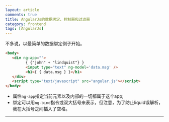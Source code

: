 ```yaml
---
layout: article
comments: true
title: AngularJs的数据绑定、控制器和过滤器
category: frontend
tags: [AngularJs]
---
```


不多说，以最简单的数据绑定例子开始。

```html
<body>
   <div ng-app="">
         { {"john" + "lindquist"} }
         <input type="text" ng-model='data.msg' />
         <h1>{ { data.msg } }</h1>
   </div>
   <script type="text/javascript" src="angular.js"></script>
</body>
```

- 属性`ng-app`指定当前元素以及内部的一切都属于这个app;
- 绑定可以用`ng-bind`指令或双大括号来表示，但注意，为了防止liquid误解析，我在大括号之间插入了空格。

-----------


